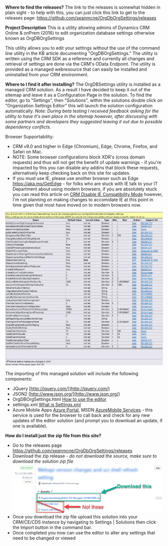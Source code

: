 **Where to find the releases?**
The link to the releases is somewhat hidden in plain sight - to help with this, you can just click this link to get to the releases page: https://github.com/seanmcne/OrgDbOrgSettings/releases 

**Project Description**
This is a utility allowing admins of Dynamics CRM Online & onPrem (2016) to edit  organization database settings otherwise known as OrgDBOrgSettings

This utility allows you to edit your settings without the use of the command line utility in the KB article documenting "OrgDBOrgSettings."  The utility is written using the CRM SDK as a reference and currently all changes and retrieval of settings are done via the CRM's OData Endpoint.  The utility is provided as a managed webresource that can easily be installed and uninstalled from your CRM environment.  

**Where to I find it after installing?**
The OrgDBSettings utility is installed as a managed CRM solution. As a result I have decided to keep it out of the sitemap and leave it as a Configuration Page in the solution.  To find the editor, go to "Settings", then "Solutions", within the solutions double click on "Organization Settings Editor" this will launch the solution configuration automatically. 
_Note: During beta testing I received feedback asking for the utility to have it's own place in the sitemap however, after discussing with some partners and developers they suggested leaving it out due to possible dependency conflicts._

Browser Supportability: 
- CRM v9.0 and higher in Edge (Chromium), Edge, Chrome, Firefox, and Safari on Mac.
- NOTE: Some browser configurations block XDR's (cross domain requests) and thus will not get the benefit of update warnings - if you're impacted by this you can disable any addins that block these requests, alternatively keep checking back on this site for updates. 
- If you must use IE, please use another browser such as Edge https://aka.ms/GetEdge - for folks who are stuck with IE talk to your IT Department about using modern browsers, if you are absolutely stuck you can read this article on [CRM Disable IE Compatibility Mode](CRM-Disable-IE-Compatibility-Mode) however, I'm not planning on making changes to accomidate IE at this point in time given that most have moved on to modern browsers now. 

![](Home_OrgDbOrgSettings2013UR1.png)

The importing of this managed solution will include the following components: 
- JQuery [http://jquery.com/](http://jquery.com/)
- JSON2 [http://www.json.org/](http://www.json.org/)
- OrgDBOrgSettings.html [How to use the editor](How-to-use-the-editor.md)
- settings.xml [What is Settings.xml](What-is-Settings.xml.md)
- Azure Mobile Apps [Azure Portal](http://portal.azure.com), MSDN [AzureMobile Services](https://azure.microsoft.com/en-us/services/app-service/mobile/) - this service is used for the browser to call back and check for any new updates of the editor solution (and prompt you to download an update, if one is available). 

**How do I install just the zip file from this site?**
- Go to the releases page https://github.com/seanmcne/OrgDbOrgSettings/releases 
- Download the zip release - *do not download the source, make sure to download the solution zip file* 
![](Home_OrgDbOrgSettingsDownload1.png)
- Once you download the zip file upload this solution into your CRM/CE/CDS instance by navigating to Settings | Solutions then click the Import button in the command bar. 
- Once completed you now can use the editor to alter any settings that need to be changed or viewed
